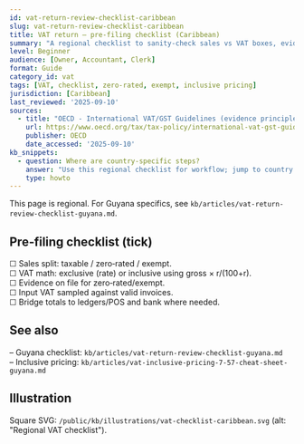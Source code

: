 ```yaml
---
id: vat-return-review-checklist-caribbean
slug: vat-return-review-checklist-caribbean
title: VAT return — pre‑filing checklist (Caribbean)
summary: "A regional checklist to sanity‑check sales vs VAT boxes, evidence for zero‑rated/exempt, and inclusive price math before filing. Cross‑links to country‑specific guides."
level: Beginner
audience: [Owner, Accountant, Clerk]
format: Guide
category_id: vat
tags: [VAT, checklist, zero-rated, exempt, inclusive pricing]
jurisdiction: [Caribbean]
last_reviewed: '2025-09-10'
sources:
  - title: "OECD - International VAT/GST Guidelines (evidence principles)"
    url: https://www.oecd.org/tax/tax-policy/international-vat-gst-guidelines.htm
    publisher: OECD
    date_accessed: '2025-09-10'
kb_snippets:
  - question: Where are country‑specific steps?
    answer: "Use this regional checklist for workflow; jump to country guides (e.g., Guyana) for forms, deadlines, and rates."
    type: howto
---
```


This page is regional. For Guyana specifics, see `kb/articles/vat-return-review-checklist-guyana.md`.

## Pre‑filing checklist (tick)
☐ Sales split: taxable / zero‑rated / exempt.  
☐ VAT math: exclusive (rate) or inclusive using gross × r/(100+r).  
☐ Evidence on file for zero‑rated/exempt.  
☐ Input VAT sampled against valid invoices.  
☐ Bridge totals to ledgers/POS and bank where needed.

## See also
– Guyana checklist: `kb/articles/vat-return-review-checklist-guyana.md`  
– Inclusive pricing: `kb/articles/vat-inclusive-pricing-7-57-cheat-sheet-guyana.md`

## Illustration
Square SVG: `/public/kb/illustrations/vat-checklist-caribbean.svg` (alt: "Regional VAT checklist").

